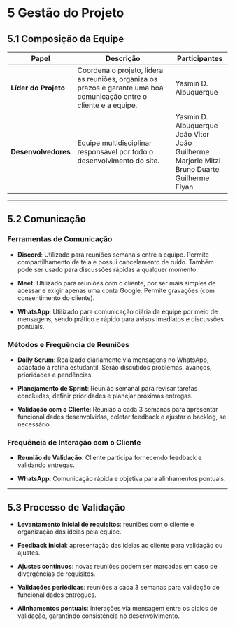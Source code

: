 # 5 Gestão do Projeto

## 5.1 Composição da Equipe

| **Papel**           | **Descrição**                                                                                 | **Participantes**                                                                 |
|----------------------|-----------------------------------------------------------------------------------------------|-----------------------------------------------------------------------------------|
| **Líder do Projeto** | Coordena o projeto, lidera as reuniões, organiza os prazos e garante uma boa comunicação entre o cliente e a equipe. | Yasmin D. Albuquerque |
| **Desenvolvedores**  | Equipe multidisciplinar responsável por todo o desenvolvimento do site.                       | Yasmin D. Albuquerque<br>João Vitor<br>João Guilherme<br>Marjorie Mitzi<br>Bruno Duarte<br>Guilherme Flyan |

---

## 5.2 Comunicação

### Ferramentas de Comunicação
- **Discord**: Utilizado para reuniões semanais entre a equipe. Permite compartilhamento de tela e possui cancelamento de ruído. Também pode ser usado para discussões rápidas a qualquer momento.
   
- **Meet**: Utilizado para reuniões com o cliente, por ser mais simples de acessar e exigir apenas uma conta Google. Permite gravações (com consentimento do cliente).
  
- **WhatsApp**: Utilizado para comunicação diária da equipe por meio de mensagens, sendo prático e rápido para avisos imediatos e discussões pontuais.  

### Métodos e Frequência de Reuniões
- **Daily Scrum**: Realizado diariamente via mensagens no WhatsApp, adaptado à rotina estudantil. Serão discutidos problemas, avanços, prioridades e pendências.
  
- **Planejamento de Sprint**: Reunião semanal para revisar tarefas concluídas, definir prioridades e planejar próximas entregas.
  
- **Validação com o Cliente**: Reunião a cada 3 semanas para apresentar funcionalidades desenvolvidas, coletar feedback e ajustar o backlog, se necessário.  

### Frequência de Interação com o Cliente

- **Reunião de Validação**: Cliente participa fornecendo feedback e validando entregas.
  
- **WhatsApp**: Comunicação rápida e objetiva para alinhamentos pontuais.  

---

## 5.3 Processo de Validação

- **Levantamento inicial de requisitos**: reuniões com o cliente e organização das ideias pela equipe.
  
- **Feedback inicial**: apresentação das ideias ao cliente para validação ou ajustes.
  
- **Ajustes contínuos**: novas reuniões podem ser marcadas em caso de divergências de requisitos.
   
- **Validações periódicas**: reuniões a cada 3 semanas para validação de funcionalidades entregues.
   
- **Alinhamentos pontuais**: interações via mensagem entre os ciclos de validação, garantindo consistência no desenvolvimento.  
